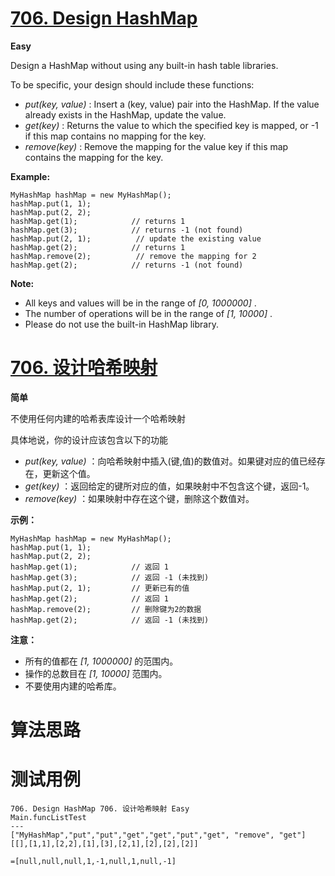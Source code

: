 # [706. Design HashMap][enTitle]

**Easy**

Design a HashMap without using any built-in hash table libraries.

To be specific, your design should include these functions:

-  *put(key, value)*  : Insert a (key, value) pair into the HashMap. If the value already exists in the HashMap, update the value. 
-  *get(key)* : Returns the value to which the specified key is mapped, or -1 if this map contains no mapping for the key. 
-  *remove(key)*  : Remove the mapping for the value key if this map contains the mapping for the key.

 **Example:** 

```
MyHashMap hashMap = new MyHashMap();
hashMap.put(1, 1);          
hashMap.put(2, 2);         
hashMap.get(1);            // returns 1
hashMap.get(3);            // returns -1 (not found)
hashMap.put(2, 1);          // update the existing value
hashMap.get(2);            // returns 1 
hashMap.remove(2);          // remove the mapping for 2
hashMap.get(2);            // returns -1 (not found) 

```

 **Note:** 

- All keys and values will be in the range of  *[0, 1000000]* . 
- The number of operations will be in the range of  *[1, 10000]* . 
- Please do not use the built-in HashMap library.


# [706. 设计哈希映射][cnTitle]

**简单**

不使用任何内建的哈希表库设计一个哈希映射

具体地说，你的设计应该包含以下的功能

-  *put(key, value)* ：向哈希映射中插入(键,值)的数值对。如果键对应的值已经存在，更新这个值。 
-  *get(key)* ：返回给定的键所对应的值，如果映射中不包含这个键，返回-1。 
-  *remove(key)* ：如果映射中存在这个键，删除这个数值对。

 **示例：** 

```
MyHashMap hashMap = new MyHashMap();
hashMap.put(1, 1);          
hashMap.put(2, 2);         
hashMap.get(1);            // 返回 1
hashMap.get(3);            // 返回 -1 (未找到)
hashMap.put(2, 1);         // 更新已有的值
hashMap.get(2);            // 返回 1 
hashMap.remove(2);         // 删除键为2的数据
hashMap.get(2);            // 返回 -1 (未找到) 

```

 **注意：** 

- 所有的值都在  *[1, 1000000]* 的范围内。 
- 操作的总数目在 *[1, 10000]* 范围内。 
- 不要使用内建的哈希库。




# 算法思路

# 测试用例
```
706. Design HashMap 706. 设计哈希映射 Easy
Main.funcListTest
---
["MyHashMap","put","put","get","get","put","get", "remove", "get"]
[[],[1,1],[2,2],[1],[3],[2,1],[2],[2],[2]]

=[null,null,null,1,-1,null,1,null,-1]
```

[enTitle]: https://leetcode.com/problems/design-hashmap/
[cnTitle]: https://leetcode-cn.com/problems/design-hashmap/
